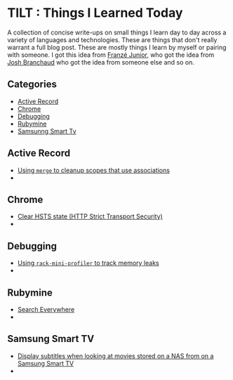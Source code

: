 # TILT : Things I Learned Today

A collection of concise write-ups on small things I learn day to day across a variety of languages and technologies. These are things that don't really warrant a full blog post. These are mostly things I learn by myself or pairing with someone. I got this idea from [Franzé Junior](https://github.com/franzejr/til), who got the idea from [Josh Branchaud](https://github.com/franzejr/til) who got the idea from someone else and so on.

## Categories
* [Active Record](#active-record)
* [Chrome](#chrome)
* [Debugging](#debugging)
* [Rubymine](#rubymine)
* [Samsunng Smart Tv](#samsung-smart-tv)

## Active Record

* [Using `merge` to cleanup scopes that use associations](active_record/merging_scopes.md)
* 

## Chrome

* [Clear HSTS state (HTTP Strict Transport Security) ](chrome/clear_hsts_state.md)
* 

## Debugging

* [Using `rack-mini-profiler` to track memory leaks](debugging/ruby-mini-profiler.md)
* 

## Rubymine

* [Search Everywhere](rubymine/search_everywhere.md)
* 

## Samsung Smart TV

* [Display subtitles when looking at movies stored on a NAS from on a Samsung Smart TV](samsung_tv/display_subtitles.md)
*  

